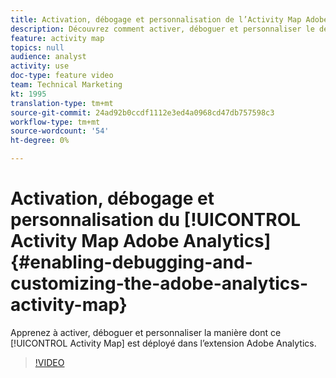 ```yaml
---
title: Activation, débogage et personnalisation de l’Activity Map Adobe Analytics
description: Découvrez comment activer, déboguer et personnaliser le déploiement du Activity Map dans l’extension Adobe Analytics.
feature: activity map
topics: null
audience: analyst
activity: use
doc-type: feature video
team: Technical Marketing
kt: 1995
translation-type: tm+mt
source-git-commit: 24ad92b0ccdf1112e3ed4a0968cd47db757598c3
workflow-type: tm+mt
source-wordcount: '54'
ht-degree: 0%

---
```



# Activation, débogage et personnalisation du [!UICONTROL Activity Map Adobe Analytics] {#enabling-debugging-and-customizing-the-adobe-analytics-activity-map}

Apprenez à activer, déboguer et personnaliser la manière dont ce [!UICONTROL Activity Map] est déployé dans l’extension Adobe Analytics.

>[!VIDEO](https://video.tv.adobe.com/v/25878?quality=12)
